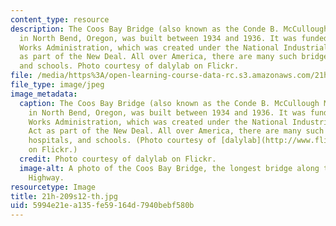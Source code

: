 ```yaml
---
content_type: resource
description: The Coos Bay Bridge (also known as the Conde B. McCullough Memorial Bridge)
  in North Bend, Oregon, was built between 1934 and 1936. It was funded by the Public
  Works Administration, which was created under the National Industrial Recovery Act
  as part of the New Deal. All over America, there are many such bridges, dams, hospitals,
  and schools. Photo courtesy of dalylab on Flickr.
file: /media/https%3A/open-learning-course-data-rc.s3.amazonaws.com/21h-209-america-in-depression-and-war-spring-2012/5994e21ea135fe59164d7940bebf580b_21h-209s12-th.jpg
file_type: image/jpeg
image_metadata:
  caption: The Coos Bay Bridge (also known as the Conde B. McCullough Memorial Bridge)
    in North Bend, Oregon, was built between 1934 and 1936. It was funded by the Public
    Works Administration, which was created under the National Industrial Recovery
    Act as part of the New Deal. All over America, there are many such bridges, dams,
    hospitals, and schools. (Photo courtesy of [dalylab](http://www.flickr.com/photos/dalydaly/521106683/)
    on Flickr.)
  credit: Photo courtesy of dalylab on Flickr.
  image-alt: A photo of the Coos Bay Bridge, the longest bridge along the Oregon Coastal
    Highway.
resourcetype: Image
title: 21h-209s12-th.jpg
uid: 5994e21e-a135-fe59-164d-7940bebf580b
---
```

